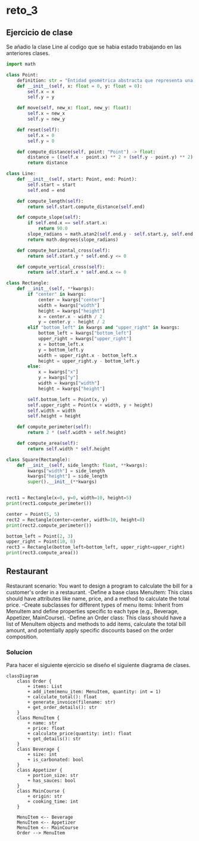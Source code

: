 # reto_3
## Ejercicio de clase
Se añadio la clase Line al codigo que se habia estado trabajando en las anteriores clases.

```python
import math

class Point:
    definition: str = "Entidad geométrica abstracta que representa una ubicación en un espacio."
    def __init__(self, x: float = 0, y: float = 0):
        self.x = x
        self.y = y

    def move(self, new_x: float, new_y: float):
        self.x = new_x
        self.y = new_y

    def reset(self):
        self.x = 0
        self.y = 0

    def compute_distance(self, point: "Point") -> float:
        distance = ((self.x - point.x) ** 2 + (self.y - point.y) ** 2) ** 0.5
        return distance

class Line:
    def __init__(self, start: Point, end: Point):
        self.start = start
        self.end = end

    def compute_length(self):
        return self.start.compute_distance(self.end)

    def compute_slope(self):
        if self.end.x == self.start.x:
            return 90.0
        slope_radians = math.atan2(self.end.y - self.start.y, self.end.x - self.start.x)
        return math.degrees(slope_radians)

    def compute_horizontal_cross(self):
        return self.start.y * self.end.y <= 0

    def compute_vertical_cross(self):
        return self.start.x * self.end.x <= 0

class Rectangle:
    def __init__(self, **kwargs):
        if "center" in kwargs:
            center = kwargs["center"]
            width = kwargs["width"]
            height = kwargs["height"]
            x = center.x - width / 2
            y = center.y - height / 2
        elif "bottom_left" in kwargs and "upper_right" in kwargs:
            bottom_left = kwargs["bottom_left"]
            upper_right = kwargs["upper_right"]
            x = bottom_left.x
            y = bottom_left.y
            width = upper_right.x - bottom_left.x
            height = upper_right.y - bottom_left.y
        else:
            x = kwargs["x"]
            y = kwargs["y"]
            width = kwargs["width"]
            height = kwargs["height"]

        self.bottom_left = Point(x, y)
        self.upper_right = Point(x + width, y + height)
        self.width = width
        self.height = height

    def compute_perimeter(self):
        return 2 * (self.width + self.height)

    def compute_area(self):
        return self.width * self.height

class Square(Rectangle):
    def __init__(self, side_length: float, **kwargs):
        kwargs["width"] = side_length
        kwargs["height"] = side_length
        super().__init__(**kwargs)


rect1 = Rectangle(x=0, y=0, width=10, height=5)
print(rect1.compute_perimeter())

center = Point(5, 5)
rect2 = Rectangle(center=center, width=10, height=8)
print(rect2.compute_perimeter())

bottom_left = Point(2, 3)
upper_right = Point(10, 8)
rect3 = Rectangle(bottom_left=bottom_left, upper_right=upper_right)
print(rect3.compute_area())
```

## Restaurant
Restaurant scenario: You want to design a program to calculate the bill for a customer's order in a restaurant.
-Define a base class MenuItem: This class should have attributes like name, price, and a method to calculate the total price.
-Create subclasses for different types of menu items: Inherit from MenuItem and define properties specific to each type (e.g., Beverage, Appetizer, MainCourse).
-Define an Order class: This class should have a list of MenuItem objects and methods to add items, calculate the total bill amount, and potentially apply specific discounts based on the order composition.
### Solucion
Para hacer el siguiente ejercicio se diseño el siguiente diagrama de clases.
```mermaid
classDiagram
    class Order {
        + items: List
        + add_item(menu_item: MenuItem, quantity: int = 1)
        + calculate_total(): float
        + generate_invoice(filename: str)
        + get_order_details(): str
    }
    class MenuItem {
        + name: str
        + price: float
        + calculate_price(quantity: int): float
        + get_details(): str
    }
    class Beverage {
        + size: int
        + is_carbonated: bool
    }
    class Appetizer {
        + portion_size: str
        + has_sauces: bool
    }
    class MainCourse {
        + origin: str
        + cooking_time: int
    }

    MenuItem <-- Beverage
    MenuItem <-- Appetizer
    MenuItem <-- MainCourse
    Order --> MenuItem 
```
